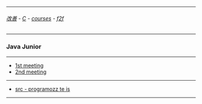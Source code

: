 
---

###### [改善](https://github.com/ttltrk/0C/blob/master/README.MD) - [C](https://github.com/ttltrk/PRG/blob/master/CODING.MD) - [courses](https://github.com/ttltrk/Courses/blob/master/README.MD) - [f2f](https://github.com/ttltrk/Courses/blob/master/F2F/F2F.MD)

---

### Java Junior

---

* [1st meeting](https://github.com/ttltrk/PRG/blob/master/JAVA/DOC/BJM/TOMI/01/1st.md)
* [2nd meeting](https://github.com/ttltrk/PRG/blob/master/JAVA/DOC/BJM/TOMI/02/2nd.MD)

---

* [src - programozz te is](http://programozzteis.hu/)

---
